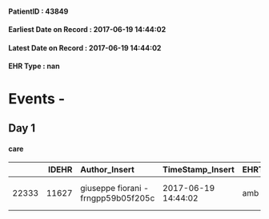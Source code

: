 
#### PatientID : 43849
#### Earliest Date on Record : 2017-06-19 14:44:02
#### Latest Date on Record : 2017-06-19 14:44:02
#### EHR Type : nan

# Events - 

## Day 1

#### care
|       |   IDEHR | Author_Insert                       | TimeStamp_Insert    | EHRType   |   PatientID |   IDGESTIONE_AUSILI |   opt_annulla_consegna | dt_Ric_consegna     | opt_ausilio                   |
|------:|--------:|:------------------------------------|:--------------------|:----------|------------:|--------------------:|-----------------------:|:--------------------|:------------------------------|
| 22333 |   11627 | giuseppe fiorani - frngpp59b05f205c | 2017-06-19 14:44:02 | amb       |       43849 |               22294 |                      0 | 2017-06-19 00:00:00 | folding wheelchair indoor # 4 |


